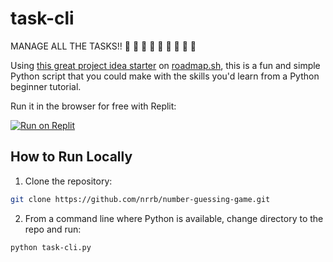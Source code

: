# task-cli

MANAGE ALL THE TASKS!! 
:bookmark: :bookmark: :bookmark: :bookmark: :bookmark: :bookmark: :bookmark: :bookmark: :bookmark: 

Using [this great project idea starter](https://roadmap.sh/projects/task-tracker) on [roadmap.sh](https://roadmap.sh), this is a fun and simple Python script that you could make with the skills you'd learn from a Python beginner tutorial. 

Run it in the browser for free with Replit:

[![Run on Replit](https://replit.com/badge/github/nrrb/task-cli)](https://replit.com/github/nrrb/task-cli)


## How to Run Locally

1. Clone the repository:

```bash
git clone https://github.com/nrrb/number-guessing-game.git
```

2. From a command line where Python is available, change directory to the repo and run:

```bash
python task-cli.py
```
